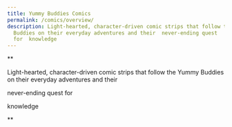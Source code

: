 ```yaml
---
title: Yummy Buddies Comics
permalink: /comics/overview/
description: Light-hearted, character-driven comic strips that follow the Yummy
  Buddies on their everyday adventures and their  never-ending quest
  for  knowledge
---
```

**

Light-hearted, character-driven comic strips that follow the Yummy Buddies on their everyday adventures and their 

never-ending quest for 

knowledge

**